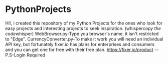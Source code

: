 # PythonProjects
Hi!, i created this repository of my Python Projects for the ones who look for easy projects and interesting projects to seek inspiration. (whisper*copy the code*whisper)
WebBrowser.py-Type you browser's name, it isn't restricted to "Edge".
CurrencyConverter.py-To make it work you will need an individual API key, but fortunately fixer.io has plans for enterprises and consumers and you can get one for free with their free plan.
https://fixer.io/product  --P.S-Login Required

